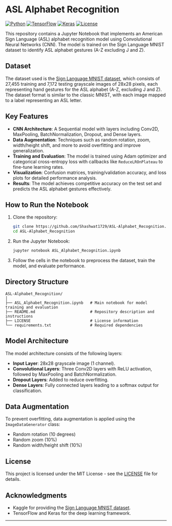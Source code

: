 # ASL Alphabet Recognition

[![Python](https://img.shields.io/badge/python-3.8-blue.svg)](https://www.python.org/downloads/release/python-380/)
[![TensorFlow](https://img.shields.io/badge/TensorFlow-2.0-orange.svg)](https://www.tensorflow.org/)
[![Keras](https://img.shields.io/badge/Keras-2.3.0-red.svg)](https://keras.io/)
[![License](https://img.shields.io/github/license/Shashwat1729/ASL-Alphabet_Recognition.svg)](LICENSE)

This repository contains a Jupyter Notebook that implements an American Sign Language (ASL) alphabet recognition model using Convolutional Neural Networks (CNN). The model is trained on the Sign Language MNIST dataset to identify ASL alphabet gestures (A-Z excluding J and Z).

## Dataset

The dataset used is the [Sign Language MNIST dataset](https://www.kaggle.com/datamunge/sign-language-mnist), which consists of 27,455 training and 7,172 testing grayscale images of 28x28 pixels, each representing hand gestures for the ASL alphabet (A-Z, excluding J and Z). The dataset format is similar to the classic MNIST, with each image mapped to a label representing an ASL letter.

## Key Features

- **CNN Architecture**: A Sequential model with layers including Conv2D, MaxPooling, BatchNormalization, Dropout, and Dense layers.
- **Data Augmentation**: Techniques such as random rotation, zoom, width/height shift, and more to avoid overfitting and improve generalization.
- **Training and Evaluation**: The model is trained using Adam optimizer and categorical cross-entropy loss with callbacks like `ReduceLROnPlateau` to fine-tune learning rates.
- **Visualization**: Confusion matrices, training/validation accuracy, and loss plots for detailed performance analysis.
- **Results**: The model achieves competitive accuracy on the test set and predicts the ASL alphabet gestures effectively.

## How to Run the Notebook

1. Clone the repository:

   ```bash
   git clone https://github.com/Shashwat1729/ASL-Alphabet_Recognition.git
   cd ASL-Alphabet_Recognition
   ```

2. Run the Jupyter Notebook:

   ```bash
   jupyter notebook ASL_Alphabet_Recognition.ipynb
   ```

3. Follow the cells in the notebook to preprocess the dataset, train the model, and evaluate performance.

## Directory Structure

```
ASL-Alphabet_Recognition/
│
├── ASL_Alphabet_Recognition.ipynb   # Main notebook for model training and evaluation
├── README.md                        # Repository description and instructions
├── LICENSE                          # License information
└── requirements.txt                 # Required dependencies
```

## Model Architecture

The model architecture consists of the following layers:

- **Input Layer**: 28x28 grayscale image (1 channel).
- **Convolutional Layers**: Three Conv2D layers with ReLU activation, followed by MaxPooling and BatchNormalization.
- **Dropout Layers**: Added to reduce overfitting.
- **Dense Layers**: Fully connected layers leading to a softmax output for classification.

## Data Augmentation

To prevent overfitting, data augmentation is applied using the `ImageDataGenerator` class:

- Random rotation (10 degrees)
- Random zoom (10%)
- Random width/height shift (10%)

## License

This project is licensed under the MIT License - see the [LICENSE](LICENSE) file for details.

## Acknowledgments

- Kaggle for providing the [Sign Language MNIST dataset](https://www.kaggle.com/datamunge/sign-language-mnist).
- TensorFlow and Keras for the deep learning framework.

---
